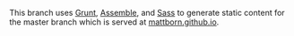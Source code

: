 
This branch uses [Grunt](http://gruntjs.com), [Assemble](http://assemble.io), and [Sass](http://sass-lang.com) to generate static content for the master branch which is served at [mattborn.github.io](http://mattborn.github.io).
